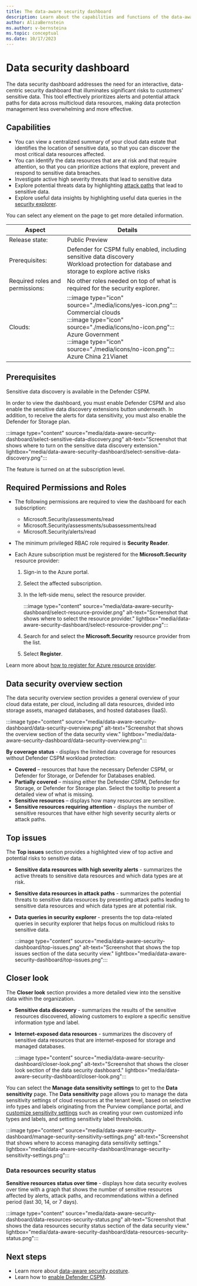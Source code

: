 ```yaml
---
title: The data-aware security dashboard
description: Learn about the capabilities and functions of the data-aware security view in Microsoft Defender for Cloud
author: AlizaBernstein
ms.author: v-bernsteina
ms.topic: conceptual
ms.date: 10/17/2023
---
```


# Data security dashboard

The data security dashboard addresses the need for an interactive, data-centric security dashboard that illuminates significant risks to customers' sensitive data.  This tool effectively prioritizes alerts and potential attack paths for data across multicloud data resources, making data protection management less overwhelming and more effective.

## Capabilities

- You can view a centralized summary of your cloud data estate that identifies the location of sensitive data, so that you can discover the most critical data resources affected.
- You can identify the data resources that are at risk and that require attention, so that you can prioritize actions that explore, prevent and respond to sensitive data breaches.
- Investigate active high severity threats that lead to sensitive data
- Explore potential threats data by highlighting [attack paths](concept-attack-path.md) that lead to sensitive data.
- Explore useful data insights by highlighting useful data queries in the [security explorer](how-to-manage-cloud-security-explorer.md).

You can select any element on the page to get more detailed information.

| Aspect | Details |
|---------|---------|
|Release state: | Public Preview |
| Prerequisites: | Defender for CSPM fully enabled, including sensitive data discovery <br/> Workload protection for database and storage to explore active risks |
| Required roles and permissions: | No other roles needed on top of what is required for the security explorer. |
| Clouds: | :::image type="icon" source="./media/icons/yes-icon.png":::  Commercial clouds <br/> :::image type="icon" source="./media/icons/no-icon.png"::: Azure Government <br/> :::image type="icon" source="./media/icons/no-icon.png"::: Azure China 21Vianet |

## Prerequisites

Sensitive data discovery is available in the Defender CSPM.

In order to view the dashboard, you must enable Defender CSPM and also enable the sensitive data discovery extensions button underneath.  In addition, to receive the alerts for data sensitivity, you must also enable the Defender for Storage plan.

:::image type="content" source="media/data-aware-security-dashboard/select-sensitive-data-discovery.png" alt-text="Screenshot that shows where to turn on the sensitive data discovery extension." lightbox="media/data-aware-security-dashboard/select-sensitive-data-discovery.png":::

The feature is turned on at the subscription level.

## Required Permissions and Roles

- The following permissions are required to view the dashboard for each subscription:

  - Microsoft.Security/assessments/read
  - Microsoft.Security/assessments/subassessments/read
  - Microsoft.Security/alerts/read

- The minimum privileged RBAC role required is  **Security Reader**.

- Each Azure subscription must be registered for the **Microsoft.Security** resource provider:

    1. Sign-in to the Azure portal.
    1. Select the affected subscription.
    1. In the left-side menu, select the resource provider.

        :::image type="content" source="media/data-aware-security-dashboard/select-resource-provider.png" alt-text="Screenshot that shows where to select the resource provider." lightbox="media/data-aware-security-dashboard/select-resource-provider.png":::

    1. Search for and select the **Microsoft.Security** resource provider from the list.
    1. Select **Register**.

Learn more about [how to register for Azure resource provider](/azure/azure-resource-manager/management/resource-providers-and-types#register-resource-provider).

## Data security overview section

The data security overview section provides a general overview of your cloud data estate, per cloud, including all data resources, divided into storage assets, managed databases, and hosted databases (IaaS).

:::image type="content" source="media/data-aware-security-dashboard/data-security-overview.png" alt-text="Screenshot that shows the overview section of the data security view." lightbox="media/data-aware-security-dashboard/data-security-overview.png":::

**By coverage status** - displays the limited data coverage for resources without Defender CSPM workload protection:

- **Covered** – resources that have the necessary Defender CSPM, or Defender for Storage, or Defender for Databases enabled.
- **Partially covered** – missing either the Defender CSPM, Defender for Storage, or Defender for Storage plan. Select the tooltip to present a detailed view of what is missing.
- **Sensitive resources** – displays how many resources are sensitive.
- **Sensitive resources requiring attention** - displays the number of sensitive resources that have either high severity security alerts or attack paths.

## Top issues

The **Top issues** section provides a highlighted view of top active and potential risks to sensitive data.

- **Sensitive data resources with high severity alerts** - summarizes the active threats to sensitive data resources and which data types are at risk.
- **Sensitive data resources in attack paths** - summarizes the potential threats to sensitive data resources  by presenting attack paths leading to sensitive data resources and which data types are at potential risk.
- **Data queries in security explorer** - presents the top data-related queries in security explorer that helps focus on multicloud risks to sensitive data.

    :::image type="content" source="media/data-aware-security-dashboard/top-issues.png" alt-text="Screenshot that shows the top issues section of the data security view." lightbox="media/data-aware-security-dashboard/top-issues.png":::

## Closer look

The **Closer look** section provides a more detailed view into the sensitive data within the organization.

- **Sensitive data discovery** - summarizes the results of the sensitive resources discovered, allowing customers to explore a specific sensitive information type and label.
- **Internet-exposed data resources** - summarizes the discovery of sensitive data resources that are internet-exposed for storage and managed databases.
  
    :::image type="content" source="media/data-aware-security-dashboard/closer-look.png" alt-text="Screenshot that shows the closer look section of the data security dashboard." lightbox="media/data-aware-security-dashboard/closer-look.png":::

You can select the **Manage data sensitivity settings** to get to the **Data sensitivity** page.  The **Data sensitivity** page allows you to manage the data sensitivity settings of cloud resources at the tenant level, based on selective info types and labels originating from the Purview compliance portal, and [customize sensitivity settings](data-sensitivity-settings.md) such as creating your own customized info types and labels, and setting sensitivity label thresholds.

:::image type="content" source="media/data-aware-security-dashboard/manage-security-sensitivity-settings.png" alt-text="Screenshot that shows where to access managing data sensitivity settings." lightbox="media/data-aware-security-dashboard/manage-security-sensitivity-settings.png":::

### Data resources security status

**Sensitive resources status over time** - displays how data security evolves over time with a graph that shows the number of sensitive resources affected by alerts, attack paths, and recommendations within a defined period (last 30, 14, or 7 days). 

:::image type="content" source="media/data-aware-security-dashboard/data-resources-security-status.png" alt-text="Screenshot that shows the data resources security status section of the data security view." lightbox="media/data-aware-security-dashboard/data-resources-security-status.png":::

## Next steps

- Learn more about [data-aware security posture](concept-data-security-posture.md).
- Learn how to [enable Defender CSPM](tutorial-enable-cspm-plan.md).
